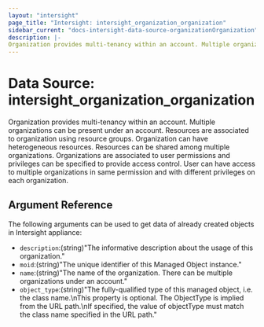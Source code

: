 ```yaml
---
layout: "intersight"
page_title: "Intersight: intersight_organization_organization"
sidebar_current: "docs-intersight-data-source-organizationOrganization"
description: |-
Organization provides multi-tenancy within an account. Multiple organizations can be present under an account. Resources are associated to organization using resource groups. Organization can have heterogeneous resources. Resources can be shared among multiple organizations. Organizations are associated to user permissions and privileges can be specified to provide access control. User can have access to multiple organizations in same permission and with different privileges on each organization.
---
```


# Data Source: intersight_organization_organization
Organization provides multi-tenancy within an account. Multiple organizations can be present under an account. Resources are associated to organization using resource groups. Organization can have heterogeneous resources. Resources can be shared among multiple organizations. Organizations are associated to user permissions and privileges can be specified to provide access control. User can have access to multiple organizations in same permission and with different privileges on each organization.
## Argument Reference
The following arguments can be used to get data of already created objects in Intersight appliance:
* `description`:(string)"The informative description about the usage of this organization."
* `moid`:(string)"The unique identifier of this Managed Object instance."
* `name`:(string)"The name of the organization. There can be multiple organizations under an account."
* `object_type`:(string)"The fully-qualified type of this managed object, i.e. the class name.\nThis property is optional. The ObjectType is implied from the URL path.\nIf specified, the value of objectType must match the class name specified in the URL path."
